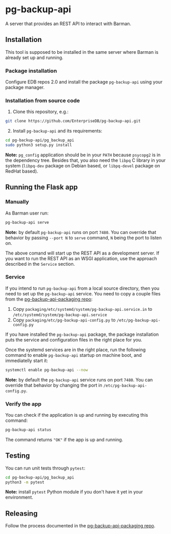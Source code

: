 # pg-backup-api

A server that provides an REST API to interact with Barman.

## Installation

This tool is supposed to be installed in the same server where Barman is already
set up and running.

### Package installation

Configure EDB repos 2.0 and install the package `pg-backup-api` using your
package manager.

### Installation from source code

1. Clone this repository, e.g.:

```bash
git clone https://github.com/EnterpriseDB/pg-backup-api.git
```

2. Install `pg-backup-api` and its requirements:

```bash
cd pg-backup-api/pg_backup_api
sudo python3 setup.py install
```

**Note:** `pg_config` application should be in your `PATH` because `psycopg2` is
in the dependency tree. Besides that, you also need the `libpq` C library in
your system (`libpq-dev` package on Debian based, or `libpq-devel` package on
RedHat based).

## Running the Flask app

### Manually

As Barman user run:

```bash
pg-backup-api serve
```

**Note:** by default `pg-backup-api` runs on port `7480`. You can override that
behavior by passing `--port N` to `serve` command, `N` being the port to listen
on.

The above comand will start up the REST API as a development server. If you
want to run the REST API as an WSGI application, use the approach described in
the `Service` section.

### Service

If you intend to run `pg-backup-api` from a local source directory, then you
need to set up the `pg-backup-api` service. You need to copy a couple files
from the [pg-backup-api-packaging repo](https://github.com/EnterpriseDB/pg-backup-api-packaging):

1. Copy `packaging/etc/systemd/system/pg-backup-api.service.in` to
   `/etc/systemd/system/pg-backup-api.service`
2. Copy `packaging/etc/pg-backup-api-config.py` to `/etc/pg-backup-api-config.py`

If you have installed the `pg-backup-api` package, the package installation puts
the service and configuration files in the right place for you.

Once the systemd services are in the right place, run the following command to
enable `pg-backup-api` startup on machine boot, and immediatelly start it:

```bash
systemctl enable pg-backup-api --now
```

**Note:** by default the `pg-backup-api` service runs on port `7480`. You can
override that behavior by changing the port in `/etc/pg-backup-api-config.py`.

### Verify the app

You can check if the application is up and running by executing this command:

```bash
pg-backup-api status
```

The command returns `"OK"` if the app is up and running.

## Testing

You can run unit tests through `pytest`:

```bash
cd pg-backup-api/pg_backup_api
python3 -m pytest
```

**Note:** install `pytest` Python module if you don't have it yet in your
environment.

## Releasing

Follow the process documented in the
[pg-backup-api-packaging repo](https://github.com/EnterpriseDB/pg-backup-api-packaging).
